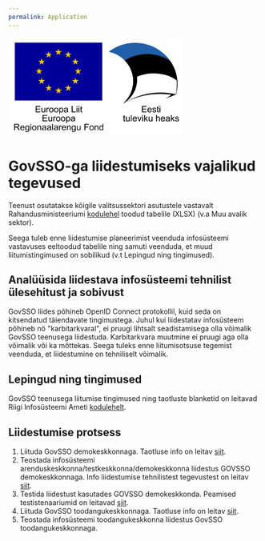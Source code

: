 ```yaml
---
permalink: Application
---
```


<img src='img/el_regionaalarengu_fond_horisontaalne.jpg' width="350" height="200" alt="Euroopa Liit Euroopa Regionaalarengu Fond"/>

# GovSSO-ga liidestumiseks vajalikud tegevused

Teenust osutatakse kõigile valitsussektori asutustele vastavalt Rahandusministeeriumi [kodulehel](https://www.rahandusministeerium.ee/et/riigihaldus) toodud tabelile (XLSX) (v.a Muu avalik sektor).

Seega tuleb enne liidestumise planeerimist veenduda infosüsteemi vastavuses eeltoodud tabelile ning samuti veenduda, et muud liitumistingimused on sobilikud (v.t Lepingud ning tingimused).

## Analüüsida liidestava infosüsteemi tehnilist ülesehitust ja sobivust

GovSSO liides põhineb OpenID Connect protokollil, kuid seda on kitsendatud täiendavate tingimustega. Juhul kui liidestatav infosüsteem põhineb nö "karbitarkvaral", ei pruugi lihtsalt seadistamisega olla võimalik GovSSO teenusega liidestuda. 
Karbitarkvara muutmine ei pruugi aga olla võimalik või ka mõttekas. Seega tuleks enne liitumisotsuse tegemist veenduda, et liidestumine on tehniliselt võimalik.

## Lepingud ning tingimused

GovSSO teenusega liitumise tingimused ning taotluste blanketid on leitavad Riigi Infosüsteemi Ameti [kodulehelt](https://www.ria.ee/et/riigi-infosusteem/eid/partnerile.html#GOVSSO).

## Liidestumise protsess

1. Liituda GovSSO demokeskkonnaga. Taotluse info on leitav [siit](https://www.ria.ee/et/riigi-infosusteem/eid/partnerile.html#GOVSSO).
2. Teostada infosüsteemi arenduskeskkonna/testkeskkonna/demokeskkonna liidestus GOVSSO demokeskkonnaga. Info liidestumise tehnilistest tegevustest on leitav [siit](TechnicalSpecification).
3. Testida liidestust kasutades GOVSSO demokeskkonda. Peamised testistenaariumid on leitavad [siit](https://github.com/e-gov/GOVSSO-Test).
4. Liituda GovSSO toodangukeskkonnaga. Taotluse info on leitav [siit](https://www.ria.ee/et/riigi-infosusteem/eid/partnerile.html#GOVSSO).
5. Teostada infosüsteemi toodangukeskkonna liidestus GovSSO toodangukeskkonnaga.
